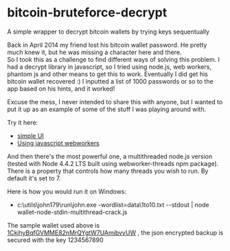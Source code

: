 # bitcoin-bruteforce-decrypt
A simple wrapper to decrypt bitcoin wallets by trying keys sequentually

Back in April 2014 my friend lost his bitcoin wallet password.  He pretty much knew it, but he was missing a character here and there.  
So I took this as a challenge to find different ways of solving this problem. I had a decrypt library in javascript, so I tried using node.js, web workers, phantom js and other means to get this to work.
Eventually I did get his bitcoin wallet recovered :)  I inputted a list of 1000 passwords or so to the app based on his hints, and it worked!

Excuse the mess, I never intended to share this with anyone, but I wanted to put it up as an example of some of the stuff I was playing around with.

Try it here:
- [simple UI](http://agilechai.com/code/bitcoin-bruteforce-decrypt-poc/DecryptWallet_2PW_Fix3.html)
- [Using javascript webworkers](http://agilechai.com/code/bitcoin-bruteforce-decrypt-poc/ReadExternalUriWebWorkers.html)

And then there's the most powerful one, a multithreaded node.js version (tested with Node 4.4.2 LTS built using webworker-threads npm package).  There is a property that controls how many threads you wish to run.  By default it's set to 7.

Here is how you would run it on Windows:
- c:\utils\john179\run\john.exe -wordlist=data\1to10.txt --stdout | node wallet-node-stdin-multithread-crack.js

The sample wallet used above is [1CkjhyBqfGVMME82nMrQYgtW7UAmibvvUW](https://blockchain.info/address/1CkjhyBqfGVMME82nMrQYgtW7UAmibvvUW) , the json encrypted backup is secured with the key 1234567890
